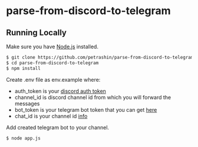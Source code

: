 # parse-from-discord-to-telegram

## Running Locally

Make sure you have [Node.js](http://nodejs.org/) installed.

```sh
$ git clone https://github.com/petrashin/parse-from-discord-to-telegram.git # or clone your own fork
$ cd parse-from-discord-to-telegram
$ npm install
```
Create .env file as env.example where:
- auth_token is your [discord auth token](https://www.androidauthority.com/get-discord-token-3149920/)
- channel_id is discord channel id from which you will forward the messages
- bot_token is your telegram bot token that you can get [here](https://t.me/BotFather)
- chat_id is your channel id [info](https://stackoverflow.com/a/56546442)

Add created telegram bot to your channel.

```sh
$ node app.js
```
